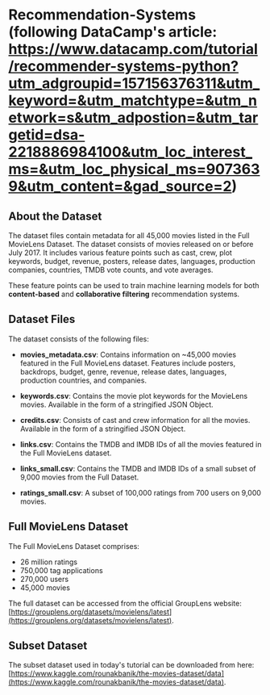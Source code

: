 ﻿# Recommendation-Systems (following DataCamp's article: https://www.datacamp.com/tutorial/recommender-systems-python?utm_adgroupid=157156376311&utm_keyword=&utm_matchtype=&utm_network=s&utm_adpostion=&utm_targetid=dsa-2218886984100&utm_loc_interest_ms=&utm_loc_physical_ms=9073639&utm_content=&gad_source=2)

## About the Dataset

The dataset files contain metadata for all 45,000 movies listed in the Full MovieLens Dataset. The dataset consists of movies released on or before July 2017. It includes various feature points such as cast, crew, plot keywords, budget, revenue, posters, release dates, languages, production companies, countries, TMDB vote counts, and vote averages.

These feature points can be used to train machine learning models for both **content-based** and **collaborative filtering** recommendation systems.

## Dataset Files

The dataset consists of the following files:

- **movies_metadata.csv**: Contains information on ~45,000 movies featured in the Full MovieLens dataset. Features include posters, backdrops, budget, genre, revenue, release dates, languages, production countries, and companies.
  
- **keywords.csv**: Contains the movie plot keywords for the MovieLens movies. Available in the form of a stringified JSON Object.

- **credits.csv**: Consists of cast and crew information for all the movies. Available in the form of a stringified JSON Object.

- **links.csv**: Contains the TMDB and IMDB IDs of all the movies featured in the Full MovieLens dataset.

- **links_small.csv**: Contains the TMDB and IMDB IDs of a small subset of 9,000 movies from the Full Dataset.

- **ratings_small.csv**: A subset of 100,000 ratings from 700 users on 9,000 movies.

## Full MovieLens Dataset

The Full MovieLens Dataset comprises:
- 26 million ratings
- 750,000 tag applications
- 270,000 users
- 45,000 movies

The full dataset can be accessed from the official GroupLens website: [https://grouplens.org/datasets/movielens/latest](https://grouplens.org/datasets/movielens/latest).

## Subset Dataset

The subset dataset used in today's tutorial can be downloaded from here: [https://www.kaggle.com/rounakbanik/the-movies-dataset/data](https://www.kaggle.com/rounakbanik/the-movies-dataset/data).
